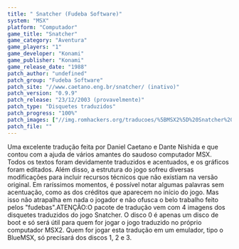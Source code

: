 ```yaml
---
title: " Snatcher (Fudeba Software)"
system: "MSX"
platform: "Computador"
game_title: "Snatcher"
game_category: "Aventura"
game_players: "1"
game_developer: "Konami"
game_publisher: "Konami"
game_release_date: "1988"
patch_author: "undefined"
patch_group: "Fudeba Software"
patch_site: "//www.caetano.eng.br/snatcher/ (inativo)"
patch_version: "0.9.9"
patch_release: "23/12/2003 (provavelmente)"
patch_type: "Disquetes traduzidos"
patch_progress: "100%"
patch_images: ["//img.romhackers.org/traducoes/%5BMSX2%5D%20Snatcher%20-%20Fudeba%20Software%20-%201.png","//img.romhackers.org/traducoes/%5BMSX2%5D%20Snatcher%20-%20Fudeba%20Software%20-%202.png","//img.romhackers.org/traducoes/%5BMSX2%5D%20Snatcher%20-%20Fudeba%20Software%20-%203.png"]
patch_file: ""
---
```

Uma excelente tradução feita por Daniel Caetano e Dante Nishida e que contou com a ajuda de vários amantes do saudoso computador MSX. Todos os textos foram devidamente traduzidos e acentuados, e os gráficos foram editados. Além disso, a estrutura do jogo sofreu diversas modificações para incluir recursos técnicos que não existiam na versão original. Em raríssimos momentos, é possível notar algumas palavras sem acentuação, como as dos créditos que aparecem no início do jogo. Mas isso não atrapalha em nada o jogador e não ofusca o belo trabalho feito pelos "fudebas".ATENÇÃO:O pacote de tradução vem com 4 imagens dos disquetes traduzidos do jogo Snatcher. O disco 0 é apenas um disco de boot e só será útil para quem for jogar o jogo traduzido no próprio computador MSX2. Quem for jogar esta tradução em um emulador, tipo o BlueMSX, só precisará dos discos 1, 2 e 3.